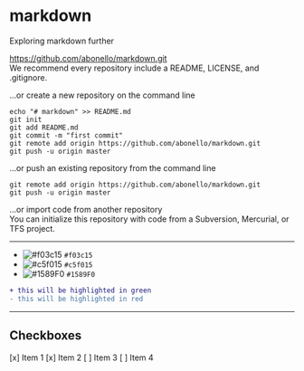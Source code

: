 # markdown
Exploring markdown further


https://github.com/abonello/markdown.git  
We recommend every repository include a README, LICENSE, and .gitignore.

…or create a new repository on the command line  
~~~~
echo "# markdown" >> README.md
git init
git add README.md
git commit -m "first commit"
git remote add origin https://github.com/abonello/markdown.git
git push -u origin master
~~~~

…or push an existing repository from the command line
~~~~
git remote add origin https://github.com/abonello/markdown.git
git push -u origin master
~~~~
…or import code from another repository  
You can initialize this repository with code from a Subversion, Mercurial, or TFS project.


***

- ![#f03c15](https://placehold.it/15/f03c15/000000?text=+) `#f03c15`
- ![#c5f015](https://placehold.it/15/c5f015/000000?text=+) `#c5f015`
- ![#1589F0](https://placehold.it/15/1589F0/000000?text=+) `#1589F0`


```diff
+ this will be highlighted in green
- this will be highlighted in red
```
***
## Checkboxes
[x] Item 1
[x] Item 2
[ ] Item 3
[ ] Item 4
